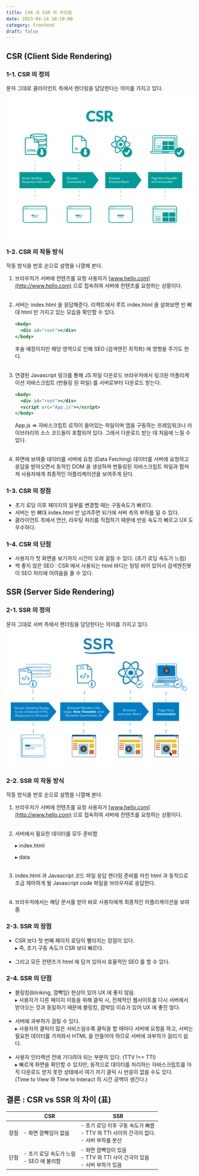 ```yaml
---
title: CSR 과 SSR 의 차이점
date: 2023-04-14 10:10:00
category: frontend
draft: false
---
```


## CSR (Client Side Rendering)

### 1-1. CSR 의 정의

문자 그대로 클라이언트 측에서 렌더링을 담당한다는 의미를 가지고 있다.

![](./images/csr.png)

### 1-2. CSR 의 작동 방식

작동 방식을 번호 순으로 설명을 나열해 본다.

1. 브라우저가 서버에 컨텐츠를 요청
   사용자가 [www.hello.com](http://www.hello.com) 으로 접속하여 서버에 컨텐츠를 요청하는 상황이다. <br /><br />

2. 서버는 index.html 을 응답해준다.
   리액트에서 루트 index.html 을 살펴보면 빈 뼈대 html 만 가지고 있는 모습을 확인할 수 있다.
   ```jsx
   <body>
     <div id="root"></div>
   </body>
   ```
   후술 예정이지만 해당 영역으로 인해 SEO (검색엔진 최적화) 에 영향을 주기도 한다. <br /><br />
3. 연결된 Javascript 링크를 통해 JS 파일 다운로드
   브라우저에서 링크된 어플리케이션 자바스크립트 (번들링 된 파일) 를 서버로부터 다운로드 받는다.

   ```jsx
   <body>
     <div id="root"></div>
     <script src="App.js"></script>
   </body>
   ```

   App.js ⇒ 자바스크립트 로직이 들어있는 파일이며 앱을 구동하는 프레임워크나 라이브러리의 소스 코드들이 포함되어 있다.
   그래서 다운로드 받는 데 처음에 느릴 수 있다. <br /><br />

4. 화면에 보여줄 데이터를 서버에 요청 (Data Fetching)
   데이터를 서버에 요청하고 응답을 받아오면서 동적인 DOM 을 생성하며 번들링된 자바스크립트 파일과 합쳐져 사용자에게 최종적인 어플리케이션을 보여주게 된다.

### 1-3. CSR 의 장점

- 초기 로딩 이후 페이지의 일부를 변경할 때는 구동속도가 빠르다.
- 서버는 빈 뼈대 index.html 만 넘겨주면 되기에 서버 측의 부하를 덜 수 있다.
- 클라이언트 측에서 연산, 라우팅 처리를 직접하기 때문에 반응 속도가 빠르고 UX 도 우수하다.

### 1-4. CSR 의 단점

- 사용자가 첫 화면을 보기까지 시간이 오래 걸릴 수 있다. (초기 로딩 속도가 느림)
- 썩 좋지 않은 SEO : CSR 에서 사용되는 html 바디는 텅텅 비어 있어서 검색엔진봇이 SEO 처리에 어려움을 줄 수 있다.

## SSR (Server Side Rendering)

### 2-1. SSR 의 정의

문자 그대로 서버 측에서 렌더링을 담당한다는 의미를 가지고 있다.

![](./images/ssr.png)

### 2-2. SSR 의 작동 방식

작동 방식을 번호 순으로 설명을 나열해 본다.

1. 브라우저가 서버에 컨텐츠를 요청
   사용자가 [www.hello.com](http://www.hello.com) 으로 접속하여 서버에 컨텐츠를 요청하는 상황이다. <br /><br />

2. 서버에서 필요한 데이터를 모두 준비함

   ▸ index.html

   ▸ data
   <br /><br />

3. index.html 과 Javascript 코드 파일 응답
   렌더링 준비를 마친 html 과 동적으로 조금 제어하게 될 Javascript code 파일을 브라우저로 응답한다.
   <br /><br />
4. 브라우저에서는 해당 문서를 받아 바로 사용자에게 최종적인 어플리케이션을 보여줌

### 2-3. SSR 의 장점

- CSR 보다 첫 번째 페이지 로딩이 빨라지는 장점이 있다. <br />▸ 즉, 초기 구동 속도가 CSR 보다 빠르다. <br /><br />
- 그리고 모든 컨텐츠가 html 에 담겨 있어서 효율적인 SEO 를 할 수 있다.

### 2-4. SSR 의 단점

- 블링킹(blinking, 깜빡임) 현상이 있어 UX 에 좋지 않음. <br />▸ 사용자가 다른 페이지 이동을 위해 클릭 시, 전체적인 웹사이트를 다시 서버에서 받아오는 것과 동일하기 때문에 블링킹, 깜박임 이슈가 있어 UX 에 좋진 않다. <br /><br />
- 서버에 과부하가 걸릴 수 있다. <br />▸ 사용자의 클릭이 많은 서비스일수록 클릭을 할 때마다 서버에 요청을 하고, 서버는 필요한 데이터를 가져와서 HTML 을 만들어야 하므로 서버에 과부하가 걸리기 쉽다. <br /><br />
- 사용자 인터랙션 전에 기다려야 되는 부분이 있다. (TTV !== TTI) <br />▸ 빠르게 화면을 확인할 수 있지만, 동적으로 데이터를 처리하는 자바스크립트를 아직 다운로드 받지 못한 상태에서 여기 저기 클릭 시 반응이 없을 수도 있다. <br />(Time to View 와 Time to Interact 의 시간 공백이 생긴다.)

## 결론 : CSR vs SSR 의 차이 (표)

|      | CSR                                           | SSR                                                                                               |
| ---- | --------------------------------------------- | ------------------------------------------------------------------------------------------------- |
| 장점 | - 화면 깜빡임이 없음                          | - 초기 로딩 이후 구동 속도가 빠름 <br />- TTV 와 TTI 사이의 간극이 없다. <br />- 서버 부하를 분산 | - 초기 구동 속도가 빠름 - SEO 에 유리함 |
| 단점 | - 초기 로딩 속도가 느림 <br />- SEO 에 불리함 | - 화면 깜빡임이 있음 <br />- TTV 와 TTI 사이 간극이 있음 <br />- 서버 부하가 있음                 |
